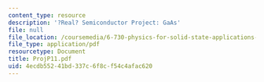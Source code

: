 ```yaml
---
content_type: resource
description: '?Real? Semiconductor Project: GaAs'
file: null
file_location: /coursemedia/6-730-physics-for-solid-state-applications-spring-2003/4ecdb55241bd337c6f8cf54c4afac620_ProjP11.pdf
file_type: application/pdf
resourcetype: Document
title: ProjP11.pdf
uid: 4ecdb552-41bd-337c-6f8c-f54c4afac620
---
```

